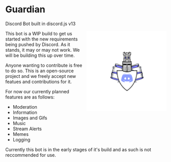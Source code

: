 # Guardian
Discord Bot built in discord.js v13

<img align="right" width="250" src="Guardian.png">

This bot is a WIP build to get us started with the new requirements being pushed by Discord. As it stands, it may or may not work. 
We will be building this up over time.

Anyone wanting to contribute is free to do so. This is an open-source project and we freely accept new featues and contributions for it.

For now our currently planned features are as follows:

 * Moderation
 * Information
 * Images and Gifs
 * Music
 * Stream Alerts
 * Memes
 * Logging
 
Currently this bot is in the early stages of it's build and as such is not reccommended for use.

